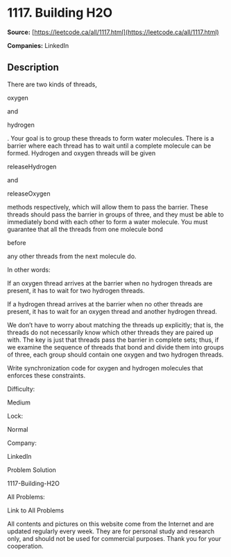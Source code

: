 # 1117. Building H2O

**Source:** [https://leetcode.ca/all/1117.html](https://leetcode.ca/all/1117.html)

**Companies:** LinkedIn

## Description

There are two kinds of threads,

oxygen

and

hydrogen

. Your goal is
        to group these threads to form water molecules. There is a barrier where each thread
        has to wait until a complete molecule can be formed. Hydrogen and oxygen threads will
        be given

releaseHydrogen

and

releaseOxygen

methods
        respectively, which will allow them to pass the barrier. These threads should pass the
        barrier in groups of three, and they must be able to immediately bond with each other to
        form a water molecule. You must guarantee that all the threads from one molecule bond

before

any other threads from the next molecule do.

In other words:

If an oxygen thread arrives at the barrier when no hydrogen threads are present, it has
            to wait for two hydrogen threads.

If a hydrogen thread arrives at the barrier when no other threads are present, it has to
            wait for an oxygen thread and another hydrogen thread.

We don’t have to worry about matching the threads up explicitly; that is, the threads
        do not necessarily know which other threads they are paired up with. The key is just that
        threads pass the barrier in complete sets; thus, if we examine the sequence of threads that
        bond and divide them into groups of three, each group should contain one oxygen and two
        hydrogen threads.

Write synchronization code for oxygen and hydrogen molecules that enforces these
        constraints.

Difficulty:

Medium

Lock:

Normal

Company:

LinkedIn

Problem Solution

1117-Building-H2O

All Problems:

Link to All Problems

All contents and pictures on this website come from the Internet and are updated regularly every week. They are for personal study and research only, and should not be used for commercial purposes. Thank you for your cooperation.

